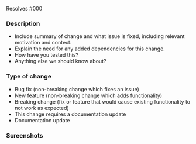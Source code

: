 Resolves #000 <!--fill issue number-->

<!-- Go through this checklist before opening your PR

### Self Checklist:

- I have performed a self-review of my own code
- I have commented my code, particularly in hard-to-understand areas
- I have made corresponding changes to the documentation
- I have added tests that prove my fix is effective or that my feature works
- New and existing unit tests pass locally with my changes ("bin/rspec")
- I have included "WIP" in the PR Title if this is in progress
- I have run `yarn schema` to regenerate the GraphQL structure files if I made modifications to GraphQL. queries/mutations,

-->

### Description

- Include summary of change and what issue is fixed, including relevant motivation and context.
- Explain the need for any added dependencies for this change.
- How have you tested this?
- Anything else we should know about?

### Type of change

<!-- Which of these options are relevant? Remove those that do not apply. -->

- Bug fix (non-breaking change which fixes an issue)
- New feature (non-breaking change which adds functionality)
- Breaking change (fix or feature that would cause existing functionality to not work as expected)
- This change requires a documentation update
- Documentation update

### Screenshots

<!-- Drop screenshots of any visual changes here. This will greatly speed up the review process. -->

